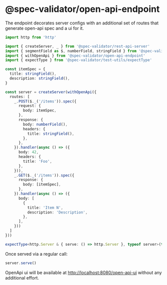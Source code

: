# @spec-validator/open-api-endpoint

The endpoint decorates server configs with an additional set of
routes that generate open-api spec and a ui for it.

```ts
import http from 'http'

import { createServer, _ } from '@spec-validator/rest-api-server'
import { segmentField as $, numberField, stringField } from '@spec-validator/validator/fields'
import { withOpenApi } from '@spec-validator/open-api-endpoint'
import { expectType } from '@spec-validator/test-utils/expectType'

const itemSpec = {
  title: stringField(),
  description: stringField(),
}

const server = createServer(withOpenApi({
  routes: [
    _.POST($._('/items')).spec({
      request: {
        body: itemSpec,
      },
      response: {
        body: numberField(),
        headers: {
          title: stringField(),
        },
      },
    }).handler(async () => ({
      body: 42,
      headers: {
        title: 'Foo',
      },
    })),
    _.GET($._('/items')).spec({
      response: {
        body: [itemSpec],
      },
    }).handler(async () => ({
      body: [
        {
          title: 'Item N',
          description: 'Description',
        },
      ],
    }))
  ]
}))

expectType<http.Server & { serve: () => http.Server }, typeof server>(true)
```

Once served via a regular call:

```ts #ignore
server.serve()
```

OpenApi ui will be available at <http://localhost:8080/open-api-ui>
without any additional effort.
